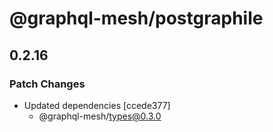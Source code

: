 # @graphql-mesh/postgraphile

## 0.2.16
### Patch Changes

- Updated dependencies [ccede377]
  - @graphql-mesh/types@0.3.0
